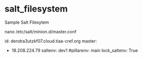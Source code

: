 # salt_filesystem
Sample Salt Filesytem

nano /etc/salt/minion.d/master.conf

id: dendra3utzkf07.cloud.tiaa-cref.org
master:
  - 18.208.224.79
saltenv: dev1
#pillarenv: main
lock_saltenv: True
